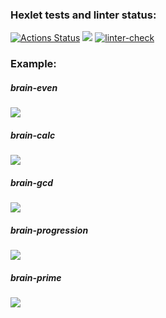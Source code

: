 ### Hexlet tests and linter status:
[![Actions Status](https://github.com/burko-ra/php-project-lvl1/workflows/hexlet-check/badge.svg)](https://github.com/burko-ra/php-project-lvl1/actions)
<a href="https://codeclimate.com/github/burko-ra/php-project-lvl1/maintainability"><img src="https://api.codeclimate.com/v1/badges/b52048213368cc1e3116/maintainability" /></a>
[![linter-check](https://github.com/burko-ra/php-project-lvl1/actions/workflows/lint.yml/badge.svg)](https://github.com/burko-ra/php-project-lvl1/actions/workflows/lint.yml)

### Example:
<h5>brain-even</h5>
<a href="https://asciinema.org/a/509754" target="_blank"><img src="https://asciinema.org/a/509754.svg" /></a>
<br>
<h5>brain-calc</h5>
<a href="https://asciinema.org/a/509882" target="_blank"><img src="https://asciinema.org/a/509882.svg" /></a>
<br>
<h5>brain-gcd</h5>
<a href="https://asciinema.org/a/509958" target="_blank"><img src="https://asciinema.org/a/509958.svg" /></a>
<br>
<h5>brain-progression</h5>
<a href="https://asciinema.org/a/509975" target="_blank"><img src="https://asciinema.org/a/509975.svg" /></a>
<br>
<h5>brain-prime</h5>
<a href="https://asciinema.org/a/509986" target="_blank"><img src="https://asciinema.org/a/509986.svg" /></a>
